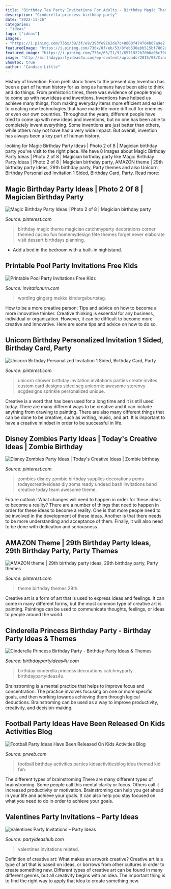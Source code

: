 ```yaml
---
title: "Birthday Tea Party Invitations For Adults - Birthday Magic Theme Magician Catchmyparty Decorations Corner Themed Casino Fun Homemydesign Fète Themes Forget Never Elaborate Visit Dessert Birthdays Planning"
description: "Cinderella princess birthday party"
date: "2022-11-26"
categories:
- "ideas"
tags: ["ideas"]
images:
- "https://i.pinimg.com/736x/39/3f/e9/393fe9262de7c48600f474704b07a9e2.jpg"
featuredImage: "https://i.pinimg.com/736x/8f/eb/53/8feb530ebb515bf7862ad8305471f49a.jpg"
featured_image: "https://i.pinimg.com/736x/65/71/92/6571922b70b6a06c79021d0e3633d6fa--magic-party-magic-birthday-party.jpg"
image: "http://birthdaypartyideas4u.com/wp-content/uploads/2015/08/Cinderella-Princess-Birthday-Party-decorations-550x733.jpg"
ShowToc: true
author: "Candice Little"
---
```



History of Invention: From prehistoric times to the present day
Invention has been a part of human history for as long as humans have been able to think and do things. From prehistoric times, there was evidence of people trying to come up with new ideas and inventions. Inventions have helped us achieve many things, from making everyday items more efficient and easier to creating new technologies that have made life more difficult for enemies or even our own countries. Throughout the years, different people have tried to come up with new ideas and inventions, but no one has been able to completely invent everything. Some inventions are just better than others, while others may not have had a very wide impact. But overall, invention has always been a key part of human history.

	

		
looking for Magic Birthday Party Ideas | Photo 2 of 8 | Magician birthday party you've visit to the right place. We have 8 Images about Magic Birthday Party Ideas | Photo 2 of 8 | Magician birthday party like Magic Birthday Party Ideas | Photo 2 of 8 | Magician birthday party, AMAZON theme | 29th birthday party ideas, 29th birthday party, Party themes and also Unicorn Birthday Personalized Invitation 1 Sided, Birthday Card, Party. Read more:
		
    
## Magic Birthday Party Ideas | Photo 2 Of 8 | Magician Birthday Party

<img loading=lazy src="https://i.pinimg.com/736x/65/71/92/6571922b70b6a06c79021d0e3633d6fa--magic-party-magic-birthday-party.jpg" onerror="this.onerror=null;this.src='https://tse2.mm.bing.net/th?id=OIP.UK5fQ2vwblafyfJZfq0sfADHEs&amp;pid=15.1';" alt="Magic Birthday Party Ideas | Photo 2 of 8 | Magician birthday party">

_Source: pinterest.com_

>birthday magic theme magician catchmyparty decorations corner themed casino fun homemydesign fète themes forget never elaborate visit dessert birthdays planning. 

	

- Add a bed in the bedroom with a built-in nightstand.

    
## Printable Pool Party Invitations Free Kids

<img loading=lazy src="https://www.invitationurn.com/wp-content/uploads/2014/11/printable_pool_party_invitations_free_kids-2018.jpeg" onerror="this.onerror=null;this.src='https://tse3.mm.bing.net/th?id=OIP.HILKElKa-jDHOgIqOI14RAHaKK&amp;pid=15.1';" alt="Printable Pool Party Invitations Free Kids">

_Source: invitationurn.com_

>wording gingerg mekka kindergeburtstag. 

	

How to be a more creative person: Tips and advice on how to become a more innovative thinker.
Creative thinking is essential for any business, individual or organization. However, it can be difficult to become more creative and innovative. Here are some tips and advice on how to do so.

    
## Unicorn Birthday Personalized Invitation 1 Sided, Birthday Card, Party

<img loading=lazy src="https://i.pinimg.com/736x/e6/1f/13/e61f13678f90d7f5dfeaa5b3a2b23286.jpg" onerror="this.onerror=null;this.src='https://tse1.mm.bing.net/th?id=OIP.zSVJX6aopA3sj2MSMlz_HQAAAA&amp;pid=15.1';" alt="Unicorn Birthday Personalized Invitation 1 Sided, Birthday Card, Party">

_Source: pinterest.com_

>unicorn shower birthday invitation invitations parties create invites custom card designs sided scg unicornio awesome storenvy scgdesigns sprinkle personalized unique. 

	

Creative is a word that has been used for a long time and it is still used today. There are many different ways to be creative and it can include anything from drawing to painting. There are also many different things that can be done to be creative, such as writing, music, and art. It is important to have a creative mindset in order to be successful in life.

    
## Disney Zombies Party Ideas | Today&#039;s Creative Ideas | Zombie Birthday

<img loading=lazy src="https://i.pinimg.com/736x/8f/eb/53/8feb530ebb515bf7862ad8305471f49a.jpg" onerror="this.onerror=null;this.src='https://tse4.mm.bing.net/th?id=OIP.xpbIm63Gf8F42XGctL0tKwHaMl&amp;pid=15.1';" alt="Disney Zombies Party Ideas | Today&#039;s Creative Ideas | Zombie birthday">

_Source: pinterest.com_

>zombies disney zombie birthday supplies decorations poms todayscreativeideas diy zoms ready undead bash invitations band creative today team awesome theme. 

	

Future outlook: What changes will need to happen in order for these ideas to become a reality?
There are a number of things that need to happen in order for these ideas to become a reality. One is that more people need to be involved in the development of these ideas. Another is that there needs to be more understanding and acceptance of them. Finally, it will also need to be done with dedication and seriousness.

    
## AMAZON Theme | 29th Birthday Party Ideas, 29th Birthday Party, Party Themes

<img loading=lazy src="https://i.pinimg.com/736x/39/3f/e9/393fe9262de7c48600f474704b07a9e2.jpg" onerror="this.onerror=null;this.src='https://tse2.mm.bing.net/th?id=OIP.6oyHRH32jzFky3i02swu4AHaJ3&amp;pid=15.1';" alt="AMAZON theme | 29th birthday party ideas, 29th birthday party, Party themes">

_Source: pinterest.com_

>theme birthday themes 29th. 

	

Creative art is a form of art that is used to express ideas and feelings. It can come in many different forms, but the most common type of creative art is painting. Paintings can be used to communicate thoughts, feelings, or ideas to people around the world.

    
## Cinderella Princess Birthday Party - Birthday Party Ideas &amp; Themes

<img loading=lazy src="http://birthdaypartyideas4u.com/wp-content/uploads/2015/08/Cinderella-Princess-Birthday-Party-decorations-550x733.jpg" onerror="this.onerror=null;this.src='https://tse2.mm.bing.net/th?id=OIP.MDF_FNrMOIINxtywC78PGQHaJ3&amp;pid=15.1';" alt="Cinderella Princess Birthday Party - Birthday Party Ideas &amp; Themes">

_Source: birthdaypartyideas4u.com_

>birthday cinderella princess decorations catchmyparty birthdaypartyideas4u. 

	

Brainstroming is a mental practice that helps to improve focus and concentration. The practice involves focusing on one or more specific goals, and then working towards achieving them through logical deductions. Brainstroming can be used as a way to improve productivity, creativity, and decision-making.

    
## Football Party Ideas Have Been Released On Kids Activities Blog

<img loading=lazy src="http://ww1.prweb.com/prfiles/2013/09/27/11163002/kids-football-party-ideas.jpg" onerror="this.onerror=null;this.src='https://tse1.mm.bing.net/th?id=OIP.YD3bIggLzk9l4G1BD-PckAHaKl&amp;pid=15.1';" alt="Football Party Ideas Have Been Released On Kids Activities Blog">

_Source: prweb.com_

>football birthday activities parties kidsactivitiesblog idea themed kid fun. 

	

The different types of brainstroming
There are many different types of brainstroming. Some people call this mental clarity or focus. Others call it increased productivity or motivation. Brainstroming can help you get ahead in your life and achieve your goals. It can also help you stay focused on what you need to do in order to achieve your goals.

    
## Valentines Party Invitations – Party Ideas

<img loading=lazy src="https://i0.wp.com/www.partyideashub.com/wp-content/uploads/2011/11/VALENTINES005.jpg" onerror="this.onerror=null;this.src='https://tse4.mm.bing.net/th?id=OIP.UvpBLJmMFCFdZ0KwXz7STAHaKV&amp;pid=15.1';" alt="Valentines Party Invitations – Party Ideas">

_Source: partyideashub.com_

>valentines invitations related. 

	

Definition of creative art: What makes an artwork creative?
Creative art is a type of art that is based on ideas, or borrows from other cultures in order to create something new. 
Different types of creative art can be found in many different genres, but all creativity begins with an idea. The important thing is to find the right way to apply that idea to create something new.

